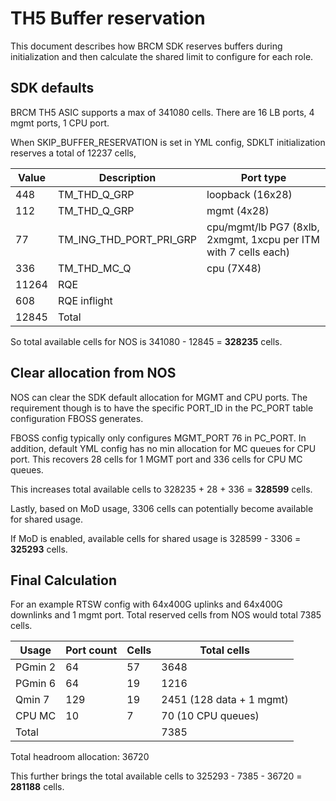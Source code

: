# TH5 Buffer reservation

This document describes how BRCM SDK reserves buffers during initialization and then calculate the shared limit to configure for each role.

## SDK defaults
BRCM TH5 ASIC supports a max of 341080 cells. There are 16 LB ports, 4 mgmt ports, 1 CPU port.

When SKIP_BUFFER_RESERVATION is set in YML config, SDKLT initialization reserves a total of 12237 cells,

| Value | Description                                 | Port type
|-------|---------------------------------------------|----------
| 448   | TM_THD_Q_GRP                                | loopback (16x28)
| 112   | TM_THD_Q_GRP                                | mgmt (4x28)
| 77    | TM_ING_THD_PORT_PRI_GRP                     | cpu/mgmt/lb PG7 (8xlb, 2xmgmt, 1xcpu per ITM with 7 cells each)
| 336   | TM_THD_MC_Q                                 | cpu (7X48)
| 11264 | RQE                                         |
| 608   | RQE inflight                                |
| 12845 | Total                                       |

So total available cells for NOS is 341080 - 12845 = **328235** cells.

## Clear allocation from NOS
NOS can clear the SDK default allocation for MGMT and CPU ports. The requirement though is to have the specific PORT_ID in the PC_PORT table configuration FBOSS generates.

FBOSS config typically only configures MGMT_PORT 76 in PC_PORT. In addition, default YML config has no min allocation for MC queues for CPU port. This recovers 28 cells for 1 MGMT port and 336 cells for CPU MC queues.

This increases total available cells to 328235 + 28 + 336 = **328599** cells.

Lastly, based on MoD usage, 3306 cells can potentially become available for shared usage.

If MoD is enabled, available cells for shared usage is 328599 - 3306 = **325293** cells.

## Final Calculation
For an example RTSW config with 64x400G uplinks and 64x400G downlinks and 1 mgmt port. Total reserved cells from NOS would total 7385 cells.

| Usage   | Port count   | Cells | Total cells
|---------|--------------|-------|------------
| PGmin 2 |  64          | 57    | 3648
| PGmin 6 |  64          | 19    | 1216
| Qmin 7  |  129         | 19    | 2451 (128 data + 1 mgmt)
| CPU MC  |  10          | 7     | 70 (10 CPU queues)
| Total   |              |       | 7385

Total headroom allocation: 36720

This further brings the total available cells to 325293 - 7385 - 36720 = **281188** cells.
